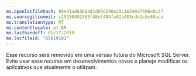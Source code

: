```yaml
---
ms.openlocfilehash: 09e41ad68b84d1d65d290a29c16348d7496e8c37
ms.sourcegitcommit: c29150492383f48ef484fa02a483cde1cbc68aca
ms.translationtype: MT
ms.contentlocale: pt-BR
ms.lasthandoff: 05/17/2019
ms.locfileid: "65819101"
---
```

Esse recurso será removido em uma versão futura do Microsoft SQL Server. Evite usar esse recurso em desenvolvimentos novos e planeje modificar os aplicativos que atualmente o utilizam.
